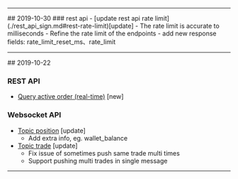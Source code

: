<hr>
## 2019-10-30
### rest api
- [update rest api rate limit](./rest_api_sign.md#rest-rate-limit)[update]
	- The rate limit is accurate to milliseconds
	- Refine the rate limit of the endpoints
	- add new response fields: rate_limit_reset_ms、rate_limit
<hr>
## 2019-10-22

### REST API
- [Query active order (real-time)](./rest_api.md#v2-private-order) [new]

### Websocket API
- [Topic position](./websocket.md#position) [update]
    - Add extra info, eg. wallet_balance
- [Topic trade](./websocket.md#trade) [update]
    - Fix issue of sometimes push same trade multi times
    - Support pushing multi trades in single message
<hr>
